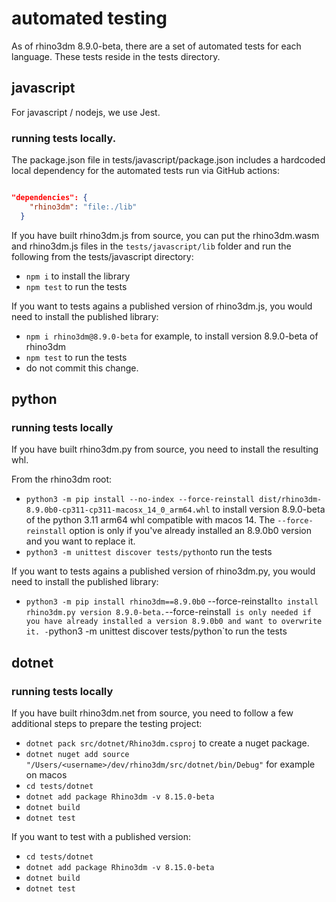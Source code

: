 # automated testing

As of rhino3dm 8.9.0-beta, there are a set of automated tests for each language. These tests reside in the tests directory.

## javascript

For javascript / nodejs, we use Jest.

### running tests locally. 

The package.json file in tests/javascript/package.json includes a hardcoded local dependency for the automated tests run via GitHub actions:

``` json

"dependencies": {
    "rhino3dm": "file:./lib"
  }

```

If you have built rhino3dm.js from source, you can put the rhino3dm.wasm and rhino3dm.js files in the `tests/javascript/lib` folder and run the following from the tests/javascript directory:

- `npm i` to install the library
- `npm test` to run the tests

If you want to tests agains a published version of rhino3dm.js, you would need to install the published library:

- `npm i rhino3dm@8.9.0-beta` for example, to install version 8.9.0-beta of rhino3dm
- `npm test` to run the tests
- do not commit this change.

## python

### running tests locally

If you have built rhino3dm.py from source, you need to install the resulting whl.

From the rhino3dm root:

- `python3 -m pip install --no-index --force-reinstall dist/rhino3dm-8.9.0b0-cp311-cp311-macosx_14_0_arm64.whl` to install version 8.9.0-beta of the python 3.11 arm64 whl compatible with macos 14. The `--force-reinstall` option is only if you've already installed an 8.9.0b0 version and you want to replace it.
- `python3 -m unittest discover tests/python`to run the tests

If you want to tests agains a published version of rhino3dm.py, you would need to install the published library:
- `python3 -m pip install rhino3dm==8.9.0b0` --force-reinstall` to install rhino3dm.py version 8.9.0-beta. `--force-reinstall` is only needed if you have already installed a version 8.9.0b0 and want to overwrite it.
-`python3 -m unittest discover tests/python`to run the tests

## dotnet

### running tests locally

If you have built rhino3dm.net from source, you need to follow a few additional steps to prepare the testing project:

- `dotnet pack src/dotnet/Rhino3dm.csproj` to create a nuget package.
- `dotnet nuget add source "/Users/<username>/dev/rhino3dm/src/dotnet/bin/Debug"` for example on macos
- `cd tests/dotnet`
- `dotnet add package Rhino3dm -v 8.15.0-beta`
- `dotnet build`
- `dotnet test`

If you want to test with a published version:

- `cd tests/dotnet`
- `dotnet add package Rhino3dm -v 8.15.0-beta`
- `dotnet build`
- `dotnet test`

